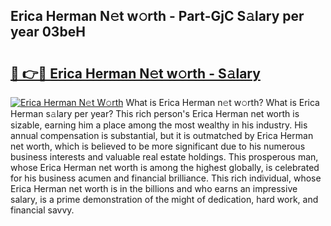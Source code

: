 ## Erica Herman N𝚎t w𝚘rth - Part-GjC S𝚊lary per year 03beH

# <h2><a href="http://gc3xesg.nevu.top/?p=Erica+Herman">🔗 👉🔴 Erica Herman N𝚎t w𝚘rth - S𝚊lary</a></h2>

[![Erica Herman N𝚎t W𝚘rth](https://i.imgur.com/Oavwk0R.jpeg)](http://gc3xesg.nevu.top/?p=Erica+Herman)
What is Erica Herman n𝚎t w𝚘rth? What is Erica Herman s𝚊lary per year?
This rich person's Erica Herman net worth is sizable, earning him a place among the most wealthy in his industry. His annual compensation is substantial, but it is outmatched by Erica Herman net worth, which is believed to be more significant due to his numerous business interests and valuable real estate holdings. This prosperous man, whose Erica Herman net worth is among the highest globally, is celebrated for his business acumen and financial brilliance. This rich individual, whose Erica Herman net worth is in the billions and who earns an impressive salary, is a prime demonstration of the might of dedication, hard work, and financial savvy.
